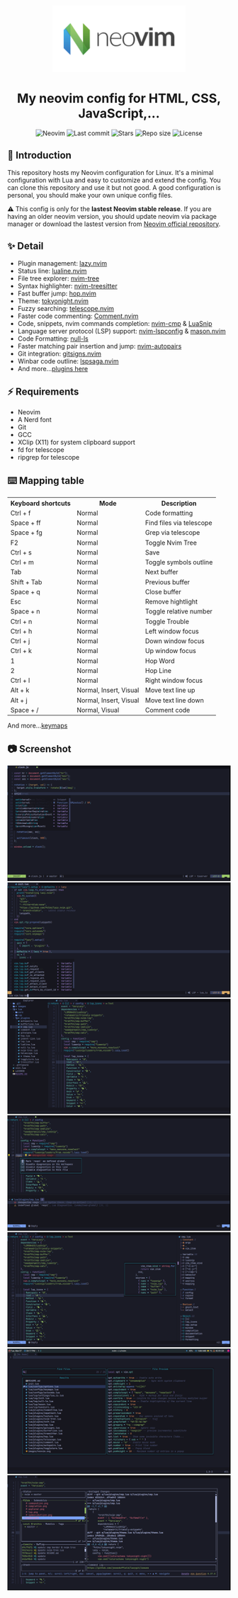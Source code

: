 <div align="center">
  <img alt="neovim logo" src="./neovim.svg" width="300px" />
</div>

<h1 align="center">My neovim config for HTML, CSS, JavaScript,...</h1>

<div align="center">
  <img alt="Neovim" src="https://img.shields.io/github/v/release/neovim/neovim?style=for-the-badge&logo=neovim&color=C9CBFF&logoColor=D9E0EE&labelColor=302D41&include_prerelease&sort=semver" />
  <img alt="Last commit" src="https://img.shields.io/github/last-commit/yeuxacucodon/neovim-config?style=for-the-badge&logo=starship&color=8bd5ca&logoColor=D9E0EE&labelColor=302D41" />
  <img alt="Stars" src="https://img.shields.io/github/stars/yeuxacucodon/neovim-config?style=for-the-badge&logo=startrek&color=c69ff5&logoColor=D9E0EE&labelColor=302D41" />
  <img alt="Repo size" src="https://img.shields.io/github/repo-size/yeuxacucodon/neovim-config?color=%23DDB6F2&label=SIZE&logo=codesandbox&style=for-the-badge&logoColor=D9E0EE&labelColor=302D41" />
  <img alt="License" src="https://img.shields.io/github/license/yeuxacucodon/neovim-config?style=for-the-badge&logo=unlicense&color=ee999f&logoColor=D9E0EE&labelColor=302D41" />
</div>

## 🚀 Introduction

This repository hosts my Neovim configuration for Linux. It's a minimal configuration with Lua and easy to customize and extend the config. You can clone this repository and use it but not good. A good configuration is personal, you should make your own unique config files.

⚠️ This config is only for the **lastest Neovim stable release**. If you are having an older neovim version, you should update neovim via package manager or download the lastest version from [Neovim official repository](https://github.com/neovim/neovim).

## ✨ Detail

- Plugin management: [lazy.nvim](https://github.com/folke/lazy.nvim)
- Status line: [lualine.nvim](https://github.com/nvim-lualine/lualine.nvim)
- File tree explorer: [nvim-tree](https://github.com/nvim-tree/nvim-tree.lua)
- Syntax highlighter: [nvim-treesitter](https://github.com/nvim-treesitter/nvim-treesitter)
- Fast buffer jump: [hop.nvim](https://github.com/phaazon/hop.nvim)
- Theme: [tokyonight.nvim](https://github.com/folke/tokyonight.nvim)
- Fuzzy searching: [telescope.nvim](https://github.com/nvim-telescope/telescope.nvim)
- Faster code commenting: [Comment.nvim](https://github.com/numToStr/Comment.nvim)
- Code, snippets, nvim commands completion: [nvim-cmp](https://github.com/hrsh7th/nvim-cmp) & [LuaSnip](https://github.com/L3MON4D3/LuaSnip)
- Language server protocol (LSP) support: [nvim-lspconfig](https://github.com/neovim/nvim-lspconfig) & [mason.nvim](https://github.com/williamboman/mason.nvim)
- Code Formatting: [null-ls](https://github.com/jose-elias-alvarez/null-ls.nvim)
- Faster matching pair insertion and jump: [nvim-autopairs](https://github.com/windwp/nvim-autopairs)
- Git integration: [gitsigns.nvim](https://github.com/lewis6991/gitsigns.nvim)
- Winbar code outline: [lspsaga.nvim](https://github.com/glepnir/lspsaga.nvim)
- And more...[plugins here](./lua/plugins/)

## ⚡️ Requirements

- Neovim
- A Nerd font
- Git
- GCC
- XClip (X11) for system clipboard support
- fd for telescope
- ripgrep for telescope

## ⌨️  Mapping table

<table>
  <tr>
    <th>Keyboard shortcuts</th>
    <th>Mode</th>
    <th>Description</th>
  </tr>
  <tr>
    <td>Ctrl + f</td>
    <td>Normal</td>
    <td>Code formatting</td>
  </tr>
  <tr>
    <td>Space + ff</td>
    <td>Normal</td>
    <td>Find files via telescope</td>
  </tr>
  <tr>
    <td>Space + fg</td>
    <td>Normal</td>
    <td>Grep via telescope</td>
  </tr>
  <tr>
    <td>F2</td>
    <td>Normal</td>
    <td>Toggle Nvim Tree</td>
  </tr>
  <tr>
    <td>Ctrl + s</td>
    <td>Normal</td>
    <td>Save</td>
  </tr>
  <tr>
    <td>Ctrl + m</td>
    <td>Normal</td>
    <td>Toggle symbols outline</td>
  </tr>
  <tr>
    <td>Tab</td>
    <td>Normal</td>
    <td>Next buffer</td>
  </tr>
  <tr>
    <td>Shift + Tab</td>
    <td>Normal</td>
    <td>Previous buffer</td>
  </tr>
  <tr>
    <td>Space + q</td>
    <td>Normal</td>
    <td>Close buffer</td>
  </tr>
  <tr>
    <td>Esc</td>
    <td>Normal</td>
    <td>Remove hightlight</td>
  </tr>
  <tr>
    <td>Space + n</td>
    <td>Normal</td>
    <td>Toggle relative number</td>
  </tr>
  <tr>
    <td>Ctrl + n</td>
    <td>Normal</td>
    <td>Toggle Trouble</td>
  </tr>
  <tr>
    <td>Ctrl + h</td>
    <td>Normal</td>
    <td>Left window focus</td>
  </tr>
  <tr>
    <td>Ctrl + j</td>
    <td>Normal</td>
    <td>Down window focus</td>
  </tr>
  <tr>
    <td>Ctrl + k</td>
    <td>Normal</td>
    <td>Up window focus</td>
  </tr>
  <tr>
    <td>1</td>
    <td>Normal</td>
    <td>Hop Word</td>
  </tr>
  <tr>
    <td>2</td>
    <td>Normal</td>
    <td>Hop Line</td>
  </tr>
  <tr>
    <td>Ctrl + l</td>
    <td>Normal</td>
    <td>Right window focus</td>
  </tr>
  <tr>
    <td>Alt + k</td>
    <td>Normal, Insert, Visual</td>
    <td>Move text line up</td>
  </tr>
  <tr>
    <td>Alt + j</td>
    <td>Normal, Insert, Visual</td>
    <td>Move text line down</td>
  </tr>
  <tr>
    <td>Space + /</td>
    <td>Normal, Visual</td>
    <td>Comment code</td>
  </tr>
</table>

And more...[keymaps](./lua/core/keymaps.lua)

## 📷 Screenshot

<div align="center">
  <img alt="nvim-cmp" src="./images/completion.png" />
  <img alt="command line completion" src="./images/commandline.png" />
  <img alt="explorer" src="./images/explorer.png" />
  <img alt="lsp diagnostic" src="./images/lsp.png" />
  <img alt="symbols outline" src="./images/symbolsOutline.png" />
  <img alt="telescope" src="./images/telescope.png" />
  <img alt="lazygit" src="./images/lazygit.png" />
</div>
